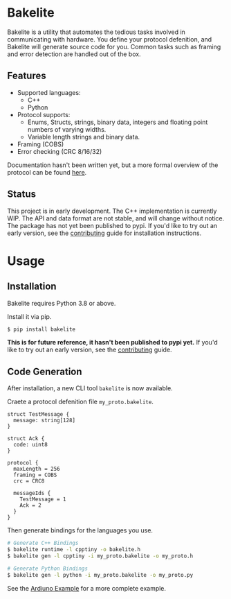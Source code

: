 # Bakelite

Bakelite is a utility that automates the tedious tasks involved in communicating with hardware.
You define your protocol defenition, and Bakelite will generate source code for you.
Common tasks such as framing and error detection are handled out of the box.

## Features
* Supported languages:
  * C++
  * Python
* Protocol supports:
  * Enums, Structs, strings, binary data, integers and floating point numbers of varying widths.
  * Variable length strings and binary data.
* Framing (COBS)
* Error checking (CRC 8/16/32)

Documentation hasn't been written yet, but a more formal overview of the protocol can be found
[here](./docs/protocol.md).

## Status
This project is in early development. The C++ implementation is currently WIP.
The API and data format are not stable, and will change without notice.
The package has not yet been published to pypi.
If you'd like to try out an early version, see the [contributing](./CONTRIBUTING.md) guide for installation instructions.


# Usage

## Installation

Bakelite requires Python 3.8 or above.

Install it via pip.
```bash
$ pip install bakelite
```
__This is for future reference, it hasn't been published to pypi yet.__
If you'd like to try out an early version, see the [contributing](./CONTRIBUTING.md) guide.

## Code Generation

After installation, a new CLI tool `bakelite` is now available.

Craete a protocol defenition file `my_proto.bakelite`.
```text
struct TestMessage {
  message: string[128]
}

struct Ack {
  code: uint8
}

protocol {
  maxLength = 256
  framing = COBS
  crc = CRC8

  messageIds {
    TestMessage = 1
    Ack = 2
  }
}
```

Then generate bindings for the languages you use.

```bash
# Generate C++ Bindings
$ bakelite runtime -l cpptiny -o bakelite.h
$ bakelite gen -l cpptiny -i my_proto.bakelite -o my_proto.h

# Generate Python Bindings
$ bakelite gen -l python -i my_proto.bakelite -o my_proto.py
```
See the [Ardiuno Example](./examples/arduino) for a more complete example.